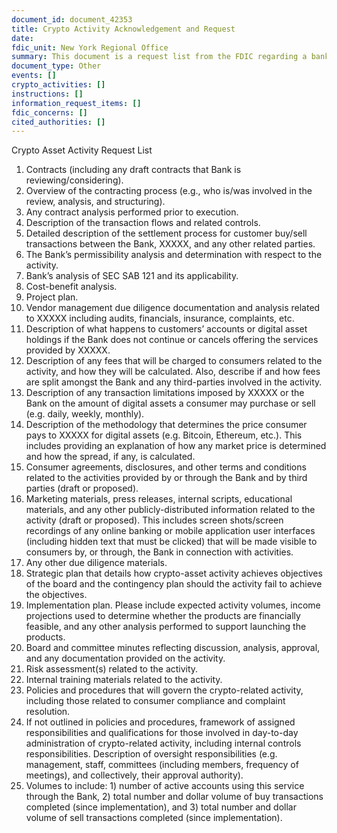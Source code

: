 ```yaml
---
document_id: document_42353
title: Crypto Activity Acknowledgement and Request
date: 
fdic_unit: New York Regional Office
summary: This document is a request list from the FDIC regarding a bank's crypto asset activities. The list contains 25 items requesting detailed information about the bank's crypto-related operations, including contracts, transaction flows, settlement processes, permissibility analysis, vendor management documentation, consumer disclosures, fee structures, risk assessments, and activity volumes. The FDIC is seeking information about the bank's relationship with a third-party provider (whose name is redacted as "XXXXX"), including how customer accounts would be handled if services were discontinued. The list also requests board minutes, strategic plans, implementation details, policies and procedures, and information about consumer protections related to the crypto activities.
document_type: Other
events: []
crypto_activities: []
instructions: []
information_request_items: []
fdic_concerns: []
cited_authorities: []
---
```

Crypto Asset Activity Request List

1. Contracts (including any draft contracts that Bank is reviewing/considering).
2. Overview of the contracting process (e.g., who is/was involved in the review, analysis, and structuring).
3. Any contract analysis performed prior to execution.
4. Description of the transaction flows and related controls.
5. Detailed description of the settlement process for customer buy/sell transactions between the Bank, XXXXX, and any other related parties.
6. The Bank’s permissibility analysis and determination with respect to the activity.
7. Bank’s analysis of SEC SAB 121 and its applicability.
8. Cost-benefit analysis.
9. Project plan.
10. Vendor management due diligence documentation and analysis related to XXXXX including audits, financials, insurance, complaints, etc.
11. Description of what happens to customers’ accounts or digital asset holdings if the Bank does not continue or cancels offering the services provided by XXXXX.
12. Description of any fees that will be charged to consumers related to the activity, and how they will be calculated. Also, describe if and how fees are split amongst the Bank and any third-parties involved in the activity.
13. Description of any transaction limitations imposed by XXXXX or the Bank on the amount of digital assets a consumer may purchase or sell (e.g. daily, weekly, monthly).
14. Description of the methodology that determines the price consumer pays to XXXXX for digital assets (e.g. Bitcoin, Ethereum, etc.). This includes providing an explanation of how any market price is determined and how the spread, if any, is calculated.
15. Consumer agreements, disclosures, and other terms and conditions related to the activities provided by or through the Bank and by third parties (draft or proposed).
16. Marketing materials, press releases, internal scripts, educational materials, and any other publicly-distributed information related to the activity (draft or proposed). This includes screen shots/screen recordings of any online banking or mobile application user interfaces (including hidden text that must be clicked) that will be made visible to consumers by, or through, the Bank in connection with activities.
17. Any other due diligence materials.
18. Strategic plan that details how crypto-asset activity achieves objectives of the board and the contingency plan should the activity fail to achieve the objectives.
19. Implementation plan. Please include expected activity volumes, income projections used to determine whether the products are financially feasible, and any other analysis performed to support launching the products.
20. Board and committee minutes reflecting discussion, analysis, approval, and any documentation provided on the activity.
21. Risk assessment(s) related to the activity.
22. Internal training materials related to the activity.
23. Policies and procedures that will govern the crypto-related activity, including those related to consumer compliance and complaint resolution.
24. If not outlined in policies and procedures, framework of assigned responsibilities and qualifications for those involved in day-to-day administration of crypto-related activity, including internal controls responsibilities. Description of oversight responsibilities (e.g. management, staff, committees (including members, frequency of meetings), and collectively, their approval authority).
25. Volumes to include: 1) number of active accounts using this service through the Bank, 2) total number and dollar volume of buy transactions completed (since implementation), and 3) total number and dollar volume of sell transactions completed (since implementation).